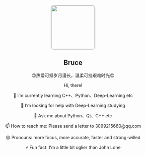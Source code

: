 <p align="center">
    <img style="border-radius: 10px; border: 2px solid #ccc;" src="https://avatars.githubusercontent.com/u/54493253?v=4" width="140" height="140" />
    <h2 align="center">Bruce</h2>
    <p align="center"> 😍热爱可抵岁月漫长，温柔可挡艰难时光😍 </p>
</p>


<p align="center"> Hi, there! </p>
<p align="center"> 🌱 I’m currently learning C++、Python、Deep-Learning etc </p>
<p align="center"> 🤔 I’m looking for help with Deep-Learning studying </p>
<p align="center"> 💬 Ask me about Python、Qt、C++ etc </p>
<p align="center"> 📫 How to reach me: Please send a letter to 3099215660@qq.com </p>
<p align="center"> 😄 Pronouns: more focus, more accurate, faster and strong-willed </p>
<p align="center"> ⚡ Fun fact: I'm a little bit uglier than John Lone </p>
